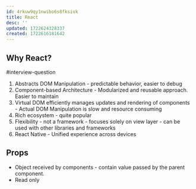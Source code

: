 ```yaml
---
id: 4rkuw9qy1nwibo6s8fksivk
title: React
desc: ''
updated: 1722624328337
created: 1722616181642
---
```


## Why React? 

#interview-question

1. Abstracts DOM Manipulation - predictable behavior, easier to debug
2. Component-based Architecture - Modularized and reusable approach. Easier to maintain
3. Virtual DOM efficiently manages updates and rendering of components - Actual DOM Manipulation is slow and resource consuming
4. Rich ecosystem - quite popular
5. Flexibility - not a framework - focuses solely on view layer - can be used with other libraries and frameworks
6. React Native - Unified experience across devices



## Props 

- Object received by components - contain value passed by the parent component.
- Read only 


